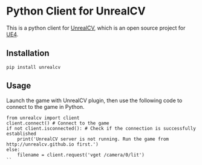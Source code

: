 # Python Client for UnrealCV

This is a python client for [UnrealCV](http://unrealcv.github.io), which is an open source project for [UE4](https://www.unrealengine.com/).

## Installation
``pip install unrealcv``

## Usage
Launch the game with UnrealCV plugin, then use the following code to connect to the game in Python.
````
from unrealcv import client
client.connect() # Connect to the game
if not client.isconnected(): # Check if the connection is successfully established
    print('UnrealCV server is not running. Run the game from http://unrealcv.github.io first.')
else:
    filename = client.request('vget /camera/0/lit')
``